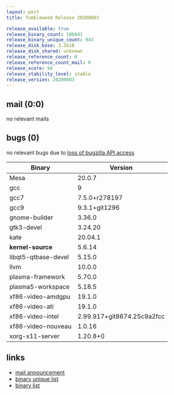 ```yaml
---
layout: post
title: Tumbleweed Release 20200603

release_available: true
release_binary_count: 106841
release_binary_unique_count: 943
release_disk_base: 3.3GiB
release_disk_shared: unknown
release_reference_count: 0
release_reference_count_mail: 0
release_score: 94
release_stability_level: stable
release_version: 20200603
---
```


## mail (0:0)

no relevant mails

## bugs (0)

<!--more-->

no relevant bugs due to [loss of bugzilla API access](https://bugzilla.opensuse.org/show_bug.cgi?id=1157722)

Binary | Version
--- | ---
Mesa | 20.0.7
gcc | 9
gcc7 | 7.5.0+r278197
gcc9 | 9.3.1+git1296
gnome-builder | 3.36.0
gtk3-devel | 3.24.20
kate | 20.04.1
**kernel-source** | 5.6.14
libqt5-qtbase-devel | 5.15.0
llvm | 10.0.0
plasma-framework | 5.70.0
plasma5-workspace | 5.18.5
xf86-video-amdgpu | 19.1.0
xf86-video-ati | 19.1.0
xf86-video-intel | 2.99.917+git8674.25c9a2fcc
xf86-video-nouveau | 1.0.16
xorg-x11-server | 1.20.8+0

## links

- [mail announcement](https://lists.opensuse.org/opensuse-factory/2020-06/msg00034.html)
- [binary unique list](http://download.opensuse.org/history/20200603/rpm.unique.list)
- [binary list](http://download.opensuse.org/history/20200603/rpm.list)
